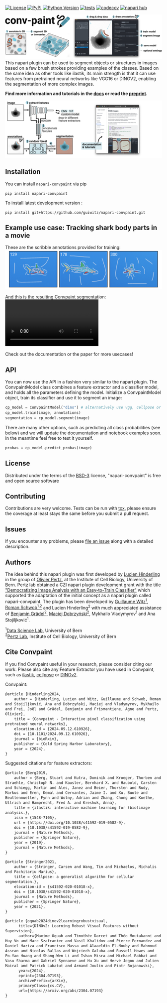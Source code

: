 
[![License](https://img.shields.io/pypi/l/napari-convpaint.svg?color=green)](https://github.com/guiwitz/napari-convpaint/raw/main/LICENSE)
[![PyPI](https://img.shields.io/pypi/v/napari-convpaint.svg?color=green)](https://pypi.org/project/napari-convpaint)
[![Python Version](https://img.shields.io/pypi/pyversions/napari-convpaint.svg?color=green)](https://python.org)
[![tests](https://github.com/guiwitz/napari-convpaint/workflows/tests/badge.svg)](https://github.com/guiwitz/napari-convpaint/actions)
[![codecov](https://codecov.io/gh/guiwitz/napari-convpaint/branch/main/graph/badge.svg)](https://codecov.io/gh/guiwitz/napari-convpaint)
[![napari hub](https://img.shields.io/endpoint?url=https://api.napari-hub.org/shields/napari-convpaint)](https://napari-hub.org/plugins/napari-convpaint)



![overview conv-paint](/images/overview_github.png)
This napari plugin can be used to segment objects or structures in images based on a few brush strokes providing examples of the classes. Based on the same idea as other tools like ilastik, its main strength is that it can use features from pretrained neural networks like VGG16 or DINOV2, enabling the segmentation of more complex images.

**Find more information and tutorials in the [docs](https://guiwitz.github.io/napari-convpaint/) or read the [preprint](https://doi.org/10.1101/2024.09.12.610926).**


![overview conv-paint](/images/network_github.png)

## Installation

You can install `napari-convpaint` via [pip]

    pip install napari-convpaint

To install latest development version :

    pip install git+https://github.com/guiwitz/napari-convpaint.git


## Example use case: Tracking shark body parts in a movie
These are the scribble annotations provided for training:
![](./images/shark_annot.png)

And this is the resulting Convpaint segmentation:
<video src="https://github.com/user-attachments/assets/6a2be1fe-25cc-4af1-9f50-aab9bc4123d9"></video>

Check out the documentation or the paper for more usecases!

## API

You can now use the API in a fashion very similar to the napari plugin. The ConvpaintModel class combines a feature extractor and a classifier model, and holds all the parameters defining the model. Initialize a ConvpaintModel object, train its classifier and use it to segment an image:

```Python
cp_model = ConvpaintModel("dino") # alternatively use vgg, cellpose or gaussian
cp_model.train(image, annotations)
segmentation = cp_model.segment(image)
```

There are many other options, such as predicting all class probabilities (see below) and we will update the documentation and notebook examples soon. In the meantime feel free to test it yourself.

```Python
probas = cp_model.predict_probas(image)
```

## License

Distributed under the terms of the [BSD-3] license,
"napari-convpaint" is free and open source software

## Contributing

Contributions are very welcome. Tests can be run with [tox], please ensure
the coverage at least stays the same before you submit a pull request.

## Issues

If you encounter any problems, please [file an issue] along with a detailed description.

[napari]: https://github.com/napari/napari
[Cookiecutter]: https://github.com/audreyr/cookiecutter
[@napari]: https://github.com/napari
[MIT]: http://opensource.org/licenses/MIT
[BSD-3]: http://opensource.org/licenses/BSD-3-Clause
[GNU GPL v3.0]: http://www.gnu.org/licenses/gpl-3.0.txt
[GNU LGPL v3.0]: http://www.gnu.org/licenses/lgpl-3.0.txt
[Apache Software License 2.0]: http://www.apache.org/licenses/LICENSE-2.0
[Mozilla Public License 2.0]: https://www.mozilla.org/media/MPL/2.0/index.txt
[cookiecutter-napari-plugin]: https://github.com/napari/cookiecutter-napari-plugin

[file an issue]: https://github.com/guiwitz/napari-convpaint/issues

[napari]: https://github.com/napari/napari
[tox]: https://tox.readthedocs.io/en/latest/
[pip]: https://pypi.org/project/pip/
[PyPI]: https://pypi.org/

## Authors

The idea behind this napari plugin was first developed by [Lucien Hinderling](https://hinderling.github.io) in the group of [Olivier Pertz](https://www.pertzlab.net/), at the Institute of Cell Biology, University of Bern. Pertz lab obtained a CZI napari plugin development grant with the title ["Democratizing Image Analysis with an Easy-to-Train Classifier"](https://chanzuckerberg.com/science/programs-resources/imaging/napari/democratizing-image-analysis-with-an-easy-to-train-classifier/) which supported the adaptation of the initial concept as a napari plugin called napari-convpaint. The plugin has been developed by [Guillaume Witz<sup>1</sup>](https://guiwitz.github.io/blog/about/), [Roman Schwob<sup>1,2</sup>](https://github.com/quasar1357) and Lucien Hinderling<sup>2</sup> with much appreciated assistance of [Benjamin Grädel<sup>2</sup>](https://x.com/benigraedel), [Maciej Dobrzyński<sup>2</sup>](https://macdobry.net), Mykhailo Vladymyrov<sup>1</sup> and Ana Stojiljković<sup>1</sup>.

<sup>1</sup>[Data Science Lab](https://www.dsl.unibe.ch/), University of Bern \
<sup>2</sup>[Pertz Lab](https://www.pertzlab.net/), Institute of Cell Biology, University of Bern 

## Cite Convpaint

If you find Convpaint useful in your research, please consider citing our work. Please also cite any Feature Extractor you have used in Convpaint, such as [ilastik](https://github.com/ilastik/ilastik-napari), [cellpose](https://cellpose.readthedocs.io/en/latest/) or [DINOv2](https://github.com/facebookresearch/dinov2).

Convpaint:
```
@article {Hinderling2024,
	author = {Hinderling, Lucien and Witz, Guillaume and Schwob, Roman and Stojiljković, Ana and Dobrzyński, Maciej and Vladymyrov, Mykhailo and Frei, Joël and Grädel, Benjamin and Frismantiene, Agne and Pertz, Olivier},
	title = {Convpaint - Interactive pixel classification using pretrained neural networks},
	elocation-id = {2024.09.12.610926},
	doi = {10.1101/2024.09.12.610926},
	journal = {bioRxiv},
	publisher = {Cold Spring Harbor Laboratory},
	year = {2024},
}
```
Suggested citations for feature extractors:
```
@article {Berg2019,
	author = {Berg, Stuart and Kutra, Dominik and Kroeger, Thorben and Straehle, Christoph N. and Kausler, Bernhard X. and Haubold, Carsten and Schiegg, Martin and Ales, Janez and Beier, Thorsten and Rudy, Markus and Eren, Kemal and Cervantes, Jaime I. and Xu, Buote and Beuttenmueller, Fynn and Wolny, Adrian and Zhang, Chong and Koethe, Ullrich and Hamprecht, Fred A. and Kreshuk, Anna},
	title = {ilastik: interactive machine learning for (bio)image analysis.},
	issn = {1548-7105},
	url = {https://doi.org/10.1038/s41592-019-0582-9},
	doi = {10.1038/s41592-019-0582-9},
	journal = {Nature Methods},
	publisher = {Springer Nature},
	year = {2019},
	journal = {Nature Methods},
}
```
```
@article {Stringer2021,
	author = {Stringer, Carsen and Wang, Tim and Michaelos, Michalis and Pachitariu Marius},
	title = {Cellpose: a generalist algorithm for cellular segmentation.},
	elocation-id = {s41592-020-01018-x},
	doi = {10.1038/s41592-020-01018-x},
	journal = {Nature Methods},
	publisher = {Springer Nature},
	year = {2021},
}
```
```
@article {oquab2024dinov2learningrobustvisual,
      title={DINOv2: Learning Robust Visual Features without Supervision}, 
      author={Maxime Oquab and Timothée Darcet and Théo Moutakanni and Huy Vo and Marc Szafraniec and Vasil Khalidov and Pierre Fernandez and Daniel Haziza and Francisco Massa and Alaaeldin El-Nouby and Mahmoud Assran and Nicolas Ballas and Wojciech Galuba and Russell Howes and Po-Yao Huang and Shang-Wen Li and Ishan Misra and Michael Rabbat and Vasu Sharma and Gabriel Synnaeve and Hu Xu and Hervé Jegou and Julien Mairal and Patrick Labatut and Armand Joulin and Piotr Bojanowski},
      year={2024},
      eprint={2304.07193},
      archivePrefix={arXiv},
      primaryClass={cs.CV},
      url={https://arxiv.org/abs/2304.07193}
}
```